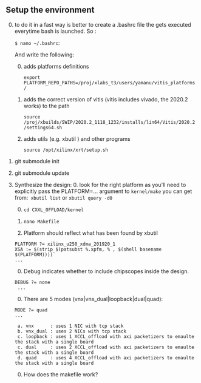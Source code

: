 
## Setup the environment

0.  to do it in a fast way is better to create a .bashrc file the gets executed everytime bash is launched. So :

    ````$ nano ~/.bashrc````:

    And write the following: 

    0. adds platforms definitions
        
        ````export  PLATFORM_REPO_PATHS=/proj/xlabs_t3/users/yamanu/vitis_platforms/````

    0. adds the correct version of vitis (vitis includes vivado, the 2020.2 works) to the path

        ````source /proj/xbuilds/SWIP/2020.2_1118_1232/installs/lin64/Vitis/2020.2/settings64.sh````

    0. adds utils (e.g. xbutil ) and other programs

        ````source /opt/xilinx/xrt/setup.sh````
0. git submodule init
0. git submodule update

0. Synthesize the design: 
    0. look for the right platform as you'll need to explicitly pass the PLATFORM=... argument to ````kernel/make```` you can get from:` xbutil list`  or ` xbutil query -d0 `

    0. ````cd CXXL_OFFLOAD/kernel````

    0. ````nano Makefile````

    0. Platform should reflect what has been found by xbutil
    ````
    PLATFORM ?= xilinx_u250_xdma_201920_1
    XSA := $(strip $(patsubst %.xpfm, % , $(shell basename $(PLATFORM))))`
    ...
    ````
    0. Debug indicates whether to include chipscopes inside the design.
    ````
    DEBUG ?= none
     ...
    ````

    0. There are 5 modes (vnx|vnx_dual|loopback|dual|quad): 
    ````
    MODE ?= quad
    ...
    ````

        a. vnx      : uses 1 NIC with tcp stack
        b. vnx_dual : uses 2 NICs with tcp stack
        c. loopback : uses 1 XCCL_offload with axi packetizers to emaulte the stack with a single board
        c. dual     : uses 2 XCCL_offload with axi packetizers to emaulte the stack with a single board
        d. quad     : uses 4 XCCL_offload with axi packetizers to emaulte the stack with a single board 
    0. How does the makefile work?
        



